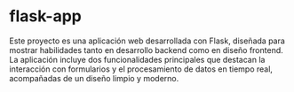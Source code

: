 # flask-app
Este proyecto es una aplicación web desarrollada con Flask, diseñada para mostrar habilidades tanto en desarrollo backend como en diseño frontend. La aplicación incluye dos funcionalidades principales que destacan la interacción con formularios y el procesamiento de datos en tiempo real, acompañadas de un diseño limpio y moderno.
